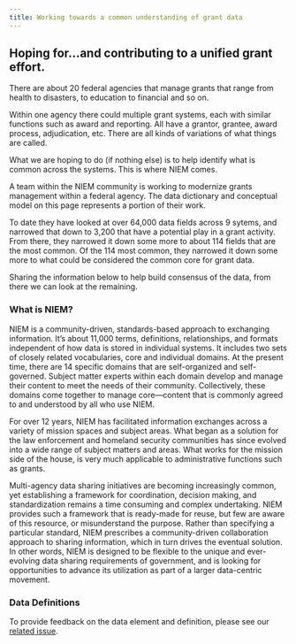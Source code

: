 ```yaml
---
title: Working towards a common understanding of grant data
---
```


## Hoping for…and contributing to a unified grant effort.

There are about 20 federal agencies that manage grants that range from health to disasters, to education to financial and so on. 

Within one agency there could multiple grant systems, each with similar functions such as award and reporting. All have a grantor, grantee, award process, adjudication, etc. There are all kinds of variations of what things are called. 

What we are hoping to do (if nothing else) is to help identify what is common across the systems. This is where NIEM comes.

A team within the NIEM community is working to modernize grants management within a federal agency. The data dictionary and conceptual model on this page represents a portion of their work. 

To date they have looked at over 64,000 data fields across 9 sytems, and narrowed that down to 3,200 that have a potential play in a grant activity. From there, they narrowed it down some more to about 114 fields that are the most common. Of the 114 most common, they narrowed it down some more to what could be considered the common core for grant data.

Sharing the information below to help build consensus of the data, from there we can look at the remaining.

### What is NIEM?
NIEM is a community-driven, standards-based approach to exchanging information. It’s about 11,000 terms, definitions, relationships, and formats independent of how data is stored in individual systems. It includes two sets of closely related vocabularies, core and individual domains. At the present time, there are 14 specific domains that are self-organized and self-governed. Subject matter experts within each domain develop and manage their content to meet the needs of their community. Collectively, these domains come together to manage core—content that is commonly agreed to and understood by all who use NIEM. 

For over 12 years, NIEM has facilitated information exchanges across a variety of mission spaces and subject areas. What began as a solution for the law enforcement and homeland security communities has since evolved into a wide range of subject matters and areas. What works for the mission side of the house, is very much applicable to administrative functions such as grants.

Multi-agency data sharing initiatives are becoming increasingly common, yet establishing a framework for coordination, decision making, and standardization remains a time consuming and complex undertaking.  NIEM provides such a framework that is ready-made for reuse, but few are aware of this resource, or misunderstand the purpose.  Rather than specifying a particular standard, NIEM prescribes a community-driven collaboration approach to sharing information, which in turn drives the eventual solution.  In other words, NIEM is designed to be flexible to the unique and ever-evolving data sharing requirements of government, and is looking for opportunities to advance its utilization as part of a larger data-centric movement.  

### Data Definitions 
<p>To provide feedback on the data element and definition, please see our <a href="https://github.com/NIEM/NIEM.github.io/issues/39 " title="provide feedback">related issue</a>.</p>


